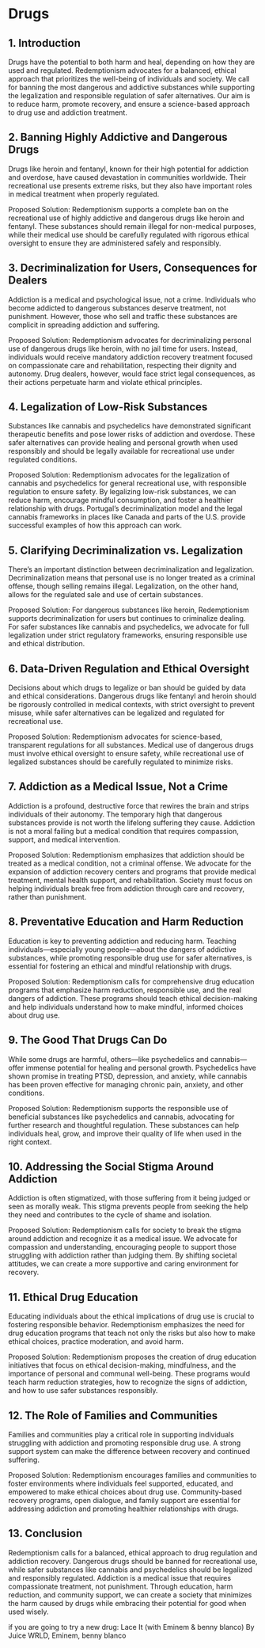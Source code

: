 # Drugs

## 1. Introduction

Drugs have the potential to both harm and heal, depending on how they are used and regulated. Redemptionism advocates for a balanced, ethical approach that prioritizes the well-being of individuals and society. We call for banning the most dangerous and addictive substances while supporting the legalization and responsible regulation of safer alternatives. Our aim is to reduce harm, promote recovery, and ensure a science-based approach to drug use and addiction treatment.

## 2. Banning Highly Addictive and Dangerous Drugs

Drugs like heroin and fentanyl, known for their high potential for addiction and overdose, have caused devastation in communities worldwide. Their recreational use presents extreme risks, but they also have important roles in medical treatment when properly regulated.

Proposed Solution:
    Redemptionism supports a complete ban on the recreational use of highly addictive and dangerous drugs like heroin and fentanyl. These substances should remain illegal for non-medical purposes, while their medical use should be carefully regulated with rigorous ethical oversight to ensure they are administered safely and responsibly.

## 3. Decriminalization for Users, Consequences for Dealers

Addiction is a medical and psychological issue, not a crime. Individuals who become addicted to dangerous substances deserve treatment, not punishment. However, those who sell and traffic these substances are complicit in spreading addiction and suffering.

Proposed Solution:
    Redemptionism advocates for decriminalizing personal use of dangerous drugs like heroin, with no jail time for users. Instead, individuals would receive mandatory addiction recovery treatment focused on compassionate care and rehabilitation, respecting their dignity and autonomy. Drug dealers, however, would face strict legal consequences, as their actions perpetuate harm and violate ethical principles.

## 4. Legalization of Low-Risk Substances

Substances like cannabis and psychedelics have demonstrated significant therapeutic benefits and pose lower risks of addiction and overdose. These safer alternatives can provide healing and personal growth when used responsibly and should be legally available for recreational use under regulated conditions.

Proposed Solution:
    Redemptionism advocates for the legalization of cannabis and psychedelics for general recreational use, with responsible regulation to ensure safety. By legalizing low-risk substances, we can reduce harm, encourage mindful consumption, and foster a healthier relationship with drugs. Portugal’s decriminalization model and the legal cannabis frameworks in places like Canada and parts of the U.S. provide successful examples of how this approach can work.

## 5. Clarifying Decriminalization vs. Legalization

There’s an important distinction between decriminalization and legalization. Decriminalization means that personal use is no longer treated as a criminal offense, though selling remains illegal. Legalization, on the other hand, allows for the regulated sale and use of certain substances.

Proposed Solution:
    For dangerous substances like heroin, Redemptionism supports decriminalization for users but continues to criminalize dealing. For safer substances like cannabis and psychedelics, we advocate for full legalization under strict regulatory frameworks, ensuring responsible use and ethical distribution.

## 6. Data-Driven Regulation and Ethical Oversight

Decisions about which drugs to legalize or ban should be guided by data and ethical considerations. Dangerous drugs like fentanyl and heroin should be rigorously controlled in medical contexts, with strict oversight to prevent misuse, while safer alternatives can be legalized and regulated for recreational use.

Proposed Solution:
    Redemptionism advocates for science-based, transparent regulations for all substances. Medical use of dangerous drugs must involve ethical oversight to ensure safety, while recreational use of legalized substances should be carefully regulated to minimize risks.

## 7. Addiction as a Medical Issue, Not a Crime

Addiction is a profound, destructive force that rewires the brain and strips individuals of their autonomy. The temporary high that dangerous substances provide is not worth the lifelong suffering they cause. Addiction is not a moral failing but a medical condition that requires compassion, support, and medical intervention.

Proposed Solution:
    Redemptionism emphasizes that addiction should be treated as a medical condition, not a criminal offense. We advocate for the expansion of addiction recovery centers and programs that provide medical treatment, mental health support, and rehabilitation. Society must focus on helping individuals break free from addiction through care and recovery, rather than punishment.

## 8. Preventative Education and Harm Reduction

Education is key to preventing addiction and reducing harm. Teaching individuals—especially young people—about the dangers of addictive substances, while promoting responsible drug use for safer alternatives, is essential for fostering an ethical and mindful relationship with drugs.

Proposed Solution:
    Redemptionism calls for comprehensive drug education programs that emphasize harm reduction, responsible use, and the real dangers of addiction. These programs should teach ethical decision-making and help individuals understand how to make mindful, informed choices about drug use.

## 9. The Good That Drugs Can Do

While some drugs are harmful, others—like psychedelics and cannabis—offer immense potential for healing and personal growth. Psychedelics have shown promise in treating PTSD, depression, and anxiety, while cannabis has been proven effective for managing chronic pain, anxiety, and other conditions.

Proposed Solution:
    Redemptionism supports the responsible use of beneficial substances like psychedelics and cannabis, advocating for further research and thoughtful regulation. These substances can help individuals heal, grow, and improve their quality of life when used in the right context.

## 10. Addressing the Social Stigma Around Addiction

Addiction is often stigmatized, with those suffering from it being judged or seen as morally weak. This stigma prevents people from seeking the help they need and contributes to the cycle of shame and isolation.

Proposed Solution:
    Redemptionism calls for society to break the stigma around addiction and recognize it as a medical issue. We advocate for compassion and understanding, encouraging people to support those struggling with addiction rather than judging them. By shifting societal attitudes, we can create a more supportive and caring environment for recovery.

## 11. Ethical Drug Education

Educating individuals about the ethical implications of drug use is crucial to fostering responsible behavior. Redemptionism emphasizes the need for drug education programs that teach not only the risks but also how to make ethical choices, practice moderation, and avoid harm.

Proposed Solution:
    Redemptionism proposes the creation of drug education initiatives that focus on ethical decision-making, mindfulness, and the importance of personal and communal well-being. These programs would teach harm reduction strategies, how to recognize the signs of addiction, and how to use safer substances responsibly.

## 12. The Role of Families and Communities

Families and communities play a critical role in supporting individuals struggling with addiction and promoting responsible drug use. A strong support system can make the difference between recovery and continued suffering.

Proposed Solution:
    Redemptionism encourages families and communities to foster environments where individuals feel supported, educated, and empowered to make ethical choices about drug use. Community-based recovery programs, open dialogue, and family support are essential for addressing addiction and promoting healthier relationships with drugs.

## 13. Conclusion

Redemptionism calls for a balanced, ethical approach to drug regulation and addiction recovery. Dangerous drugs should be banned for recreational use, while safer substances like cannabis and psychedelics should be legalized and responsibly regulated. Addiction is a medical issue that requires compassionate treatment, not punishment. Through education, harm reduction, and community support, we can create a society that minimizes the harm caused by drugs while embracing their potential for good when used wisely.


if you are going to try a new drug:
Lace It (with Eminem & benny blanco) By Juice WRLD, Eminem, benny blanco
